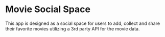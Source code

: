 # Movie Social Space
This app is designed as a social space for users to add, collect and share their favorite movies utilizing a 3rd party API for the movie data.